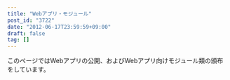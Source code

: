```yaml
---
title: "Webアプリ・モジュール"
post_id: "3722"
date: "2012-06-17T23:59:59+09:00"
draft: false
tag: []
---
```



このページではWebアプリの公開、およびWebアプリ向けモジュール類の頒布をしています。
